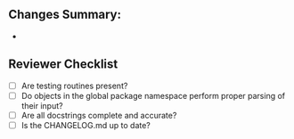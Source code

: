 Changes Summary:
-
-


Reviewer Checklist
------------------
- [ ] Are testing routines present?
- [ ] Do objects in the global package namespace perform proper parsing of their input? 
- [ ] Are all docstrings complete and accurate?
- [ ] Is the CHANGELOG.md up to date?
